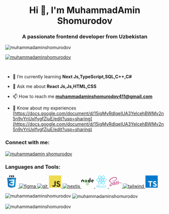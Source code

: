 <h1 align="center">Hi 👋, I'm MuhammadAmin Shomurodov</h1>
<h3 align="center">A passionate frontend developer from Uzbekistan</h3>

<p align="left"> <img src="https://komarev.com/ghpvc/?username=muhammadaminshomurodov&label=Profile%20views&color=0e75b6&style=flat" alt="muhammadaminshomurodov" /> </p>

<p align="left"> <a href="https://github.com/ryo-ma/github-profile-trophy"><img src="https://github-profile-trophy.vercel.app/?username=muhammadaminshomurodov" alt="muhammadaminshomurodov" /></a> </p>

<p align="left"> <a href="https://twitter.com/" target="blank"><img src="https://img.shields.io/twitter/follow/?logo=twitter&style=for-the-badge" alt="" /></a> </p>

- 🌱 I’m currently learning **Next Js,TypeScript,SQL,C++,C#**

- 💬 Ask me about **React Js,Js,HTML,CSS**

- 📫 How to reach me **muhammadaminshomurodov411@gmail.com**

- 📄 Know about my experiences [https://docs.google.com/document/d/15igMyRdIqeIUA3YelcehBWMv2n5n9vYnUxlfygfZiuE/edit?usp=sharing](https://docs.google.com/document/d/15igMyRdIqeIUA3YelcehBWMv2n5n9vYnUxlfygfZiuE/edit?usp=sharing)

<h3 align="left">Connect with me:</h3>
<p align="left">
<a href="https://linkedin.com/in/muhammadamin shomurodov" target="blank"><img align="center" src="https://raw.githubusercontent.com/rahuldkjain/github-profile-readme-generator/master/src/images/icons/Social/linked-in-alt.svg" alt="muhammadamin shomurodov" height="30" width="40" /></a>
</p>

<h3 align="left">Languages and Tools:</h3>
<p align="left"> <a href="https://www.w3schools.com/css/" target="_blank" rel="noreferrer"> <img src="https://raw.githubusercontent.com/devicons/devicon/master/icons/css3/css3-original-wordmark.svg" alt="css3" width="40" height="40"/> </a> <a href="https://www.figma.com/" target="_blank" rel="noreferrer"> <img src="https://www.vectorlogo.zone/logos/figma/figma-icon.svg" alt="figma" width="40" height="40"/> </a> <a href="https://git-scm.com/" target="_blank" rel="noreferrer"> <img src="https://www.vectorlogo.zone/logos/git-scm/git-scm-icon.svg" alt="git" width="40" height="40"/> </a> <a href="https://developer.mozilla.org/en-US/docs/Web/JavaScript" target="_blank" rel="noreferrer"> <img src="https://raw.githubusercontent.com/devicons/devicon/master/icons/javascript/javascript-original.svg" alt="javascript" width="40" height="40"/> </a> <a href="https://nextjs.org/" target="_blank" rel="noreferrer"> <img src="https://cdn.worldvectorlogo.com/logos/nextjs-2.svg" alt="nextjs" width="40" height="40"/> </a> <a href="https://nodejs.org" target="_blank" rel="noreferrer"> <img src="https://raw.githubusercontent.com/devicons/devicon/master/icons/nodejs/nodejs-original-wordmark.svg" alt="nodejs" width="40" height="40"/> </a> <a href="https://reactjs.org/" target="_blank" rel="noreferrer"> <img src="https://raw.githubusercontent.com/devicons/devicon/master/icons/react/react-original-wordmark.svg" alt="react" width="40" height="40"/> </a> <a href="https://sass-lang.com" target="_blank" rel="noreferrer"> <img src="https://raw.githubusercontent.com/devicons/devicon/master/icons/sass/sass-original.svg" alt="sass" width="40" height="40"/> </a> <a href="https://tailwindcss.com/" target="_blank" rel="noreferrer"> <img src="https://www.vectorlogo.zone/logos/tailwindcss/tailwindcss-icon.svg" alt="tailwind" width="40" height="40"/> </a> <a href="https://www.typescriptlang.org/" target="_blank" rel="noreferrer"> <img src="https://raw.githubusercontent.com/devicons/devicon/master/icons/typescript/typescript-original.svg" alt="typescript" width="40" height="40"/> </a> </p>

<p><img align="left" src="https://github-readme-stats.vercel.app/api/top-langs?username=muhammadaminshomurodov&show_icons=true&locale=en&layout=compact" alt="muhammadaminshomurodov" /></p>

<p>&nbsp;<img align="center" src="https://github-readme-stats.vercel.app/api?username=muhammadaminshomurodov&show_icons=true&locale=en" alt="muhammadaminshomurodov" /></p>

<p><img align="center" src="https://github-readme-streak-stats.herokuapp.com/?user=muhammadaminshomurodov&" alt="muhammadaminshomurodov" /></p>

